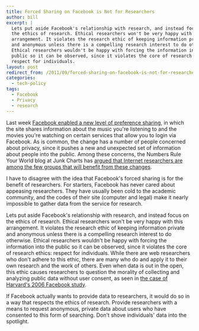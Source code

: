 ```yaml
---
title: Forced Sharing on Facebook is Not for Researchers
author: bill
excerpt: |
  Lets put aside Facebook's relationship with research, and instead focus on
  the ethics of research. Ethical researchers won't be very happy with this
  arrangement. It violates the research ethic of keeping information private
  and anonymous unless there is a compelling research interest to do otherwise.
  Ethical researchers wouldn't be happy with forcing the information into the
  public so it can be observed, since it violates the core of research ethics:
  respect for individuals.
layout: post
redirect_from: /2011/09/forced-sharing-on-facebook-is-not-for-researchers/
categories:
  - tech-policy
tags:
  - Facebook
  - Privacy
  - research
---
```

Last week [Facebook enabled a new level of preference sharing](http://articles.cnn.com/2011-09-23/tech/tech_social-media_facebook-real-time_1_facebook-friends-netflix-ceo-reed-hastings-zuckerberg-s-law?_s=PM:TECH),
in which the site shares information about the music you're listening to and
the movies you're watching on certain services that allow you to login via
Facebook. As is common, the change has a number of people concerned about
privacy, since it pushes a new and unexpected set of information about people
into the public. Among these concerns, the Numbers Rule Your World blog at
Junk Charts has [argued that Internet researchers are among the few groups that will benefit from these changes](http://junkcharts.typepad.com/numbersruleyourworld/2011/09/know-your-data-8-revealing-the-little-choices-in-your-life.html).

I have to disagree with the idea that Facebook's forced sharing is for the
benefit of researchers. For starters, Facebook has never cared about appeasing
researchers. They have usually been cold to the academic community, and the
codes of their site (computer and legal) make it nearly impossible to gather
data from the service for research.

Lets put aside Facebook's relationship with research, and instead focus on the
ethics of research. Ethical researchers won't be very happy with this
arrangement. It violates the research ethic of keeping information private and
anonymous unless there is a compelling research interest to do otherwise.
Ethical researchers wouldn't be happy with forcing the information into the
public so it can be observed, since it violates the core of research ethics:
respect for individuals. While there are web researchers who don't adhere to
this ethic, there are many who do and apply it to their own research and the
work of others. Even when data is out in the open, this ethic causes
researchers to question the morality of collecting and analyzing public data
without user consent, as seen in [the case of Harvard's 2006 Facebook study](http://chronicle.com/article/Harvards-Privacy-Meltdown/128166/).

If Facebook actually wants to provide data to researchers, it would do so in a
way that respects the ethics of research. Provide researchers with a means to
request anonymous, private data about users who have consented to this form of
searching. Don't shove individuals' data into the spotlight.
